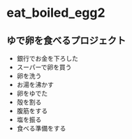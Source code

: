 # eat_boiled_egg2  
ゆで卵を食べるプロジェクト
---
- 銀行でお金を下ろした
- スーパーで卵を買う
- 卵を洗う
- お湯を沸かす
- 卵をゆでた
- 殻を割る
- 腹筋をする
- 塩を振る
- 食べる準備をする

